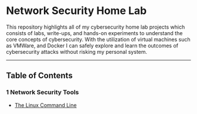 
 # Network Security Home Lab

This repository highlights all of my cybersecurity home lab projects which consists of labs, write-ups, and hands-on experiments to understand the core concepts of cybersecurity. With the utilization of virtual machines such as VMWare, and Docker I can safely explore and learn the outcomes of cybersecurity attacks without risking my personal system.

---

## Table of Contents

### 1 Network Security Tools
- [The Linux Command Line](1%20Network%20Security%20Tools/The%20Linux%20Command%Line.md)

